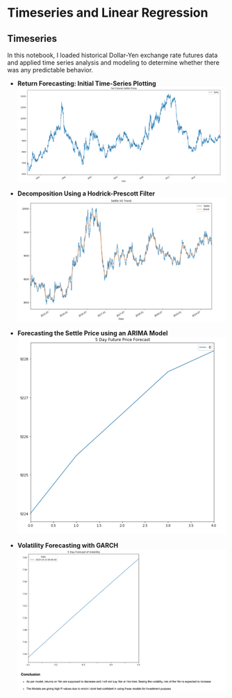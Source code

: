 # Timeseries and Linear Regression

## Timeseries

In this notebook, I loaded historical Dollar-Yen exchange rate futures data and applied time series analysis and modeling to determine whether there was any predictable behavior.

- **Return Forecasting: Initial Time-Series Plotting**
![](https://raw.githubusercontent.com/bhatt11z/A-Yen-for-the-Future/main/Screen%20shots/Screenshot%202021-07-05%20at%209.18.27%20PM.png)

- **Decomposition Using a Hodrick-Prescott Filter**
![](https://raw.githubusercontent.com/bhatt11z/A-Yen-for-the-Future/main/Screen%20shots/Screenshot%202021-07-05%20at%209.20.47%20PM.png)

- **Forecasting the Settle Price using an ARIMA Model**
![](https://raw.githubusercontent.com/bhatt11z/A-Yen-for-the-Future/main/Screen%20shots/Screenshot%202021-07-05%20at%209.22.33%20PM.png)

- **Volatility Forecasting with GARCH**
![](https://raw.githubusercontent.com/bhatt11z/A-Yen-for-the-Future/main/Screen%20shots/Screenshot%202021-07-05%20at%209.24.20%20PM.png)

